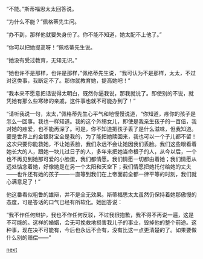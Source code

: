 
“不能。”斯蒂福思太太回答说。

“为什么不能？”佩格蒂先生问。

“办不到，那样他就要失身份了。你不能不知道，她太配不上他了。”

“你可以把她提高呀！”佩格蒂先生说。

“她没有受过教育，无知无识。”

“她也许不是那样，也许是那样，”佩格蒂先生说，“我可认为不是那样，太太，不过对这类事，我断定不了。那你就教育她，提高她吧！”

“我本来不愿意把话说得太明白，既然你逼我说，那我就说了。即使别的不说，就凭她有那么些寒碜的亲戚，这件事也就不可能办到了！”

“请听我说一句，太太，”佩格蒂先生心平气和地慢慢说道，“你知道，疼你的孩子是怎么一回事。我也一样知道。我的这个外甥女儿，即使是我亲生孩子的一百倍，我对她的疼爱，也不能再深了。可是，你不知道把孩子丢了是什么滋味，但我知道。要是世界上的金银财宝全是我的，为了能把她赎回来，我也可以一个子儿都不留！这次只要你能救她，不让她丢脸，我们永远不会让她因我们丢脸。我们这些眼看着她长大的人，跟她一块儿过日子的人，多年来把她当命根子的人，从今以后，一个也不再见到她那可爱的小脸蛋，我们都情愿。我们情愿一切都由着她；我们情愿从远处惦念着她，好像她是在另一个太阳和天空下；我们情愿把她托付给她的丈夫——也许还有她的孩子——一直等到我们在上帝面前全都一律平等的时刻，我们就心满意足了！”

他这番看似粗鲁的雄辩，并不是全无效果。斯蒂福思太太虽然仍保持着她那傲慢的态度，可是答话的口气已经有所软化。她回答说：

“我不作任何辩护，我也不作任何反驳，不过我很抱歉，我不得不再说一遍，这是不可能的。这样的婚姻，会无可挽救地损害我儿子的事业，毁掉他的整个前途。这种事，现在决不可能有，今后也永远不会有，没有比这一点更清楚的了。如果要做什么别的赔偿——”

[next](page418)